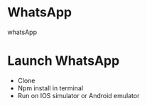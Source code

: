 # WhatsApp
whatsApp 

# Launch WhatsApp
- Clone
- Npm install in terminal
- Run on IOS simulator or Android emulator
